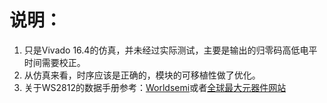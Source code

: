 # 说明：

1. 只是Vivado 16.4的仿真，并未经过实际测试，主要是输出的归零码高低电平时间需要校正。
2. 从仿真来看，时序应该是正确的，模块的可移植性做了优化。
3. 关于WS2812的数据手册参考：[Worldsemi](http://cn.world-semi.com/solution/search/WS2812)或者[全球最大元器件网站](https://www.taobao.com/)
